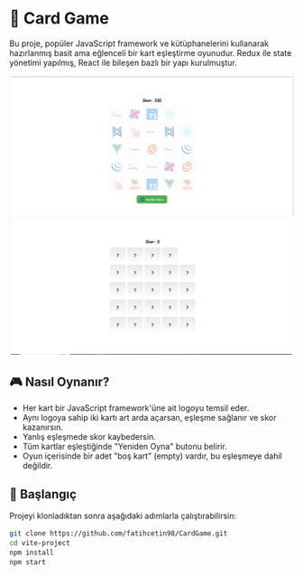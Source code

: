 # 🧠 Card Game

Bu proje, popüler JavaScript framework ve kütüphanelerini kullanarak hazırlanmış basit ama eğlenceli bir kart eşleştirme oyunudur. Redux ile state yönetimi yapılmış, React ile bileşen bazlı bir yapı kurulmuştur.

![Eşleştirme Oyunu Ekran Görüntüsü](ss1.png) 
![Eşleştirme Oyunu Ekran Görüntüsü](ss2.png)

## 🎮 Nasıl Oynanır?

- Her kart bir JavaScript framework'üne ait logoyu temsil eder.
- Aynı logoya sahip iki kartı art arda açarsan, eşleşme sağlanır ve skor kazanırsın.
- Yanlış eşleşmede skor kaybedersin.
- Tüm kartlar eşleştiğinde "Yeniden Oyna" butonu belirir.
- Oyun içerisinde bir adet "boş kart" (empty) vardır, bu eşleşmeye dahil değildir.

## 🚀 Başlangıç

Projeyi klonladıktan sonra aşağıdaki adımlarla çalıştırabilirsin:

```bash
git clone https://github.com/fatihcetin98/CardGame.git
cd vite-project
npm install
npm start
